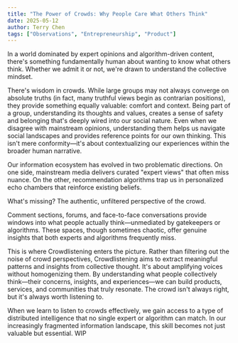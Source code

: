 ```yaml
---
title: "The Power of Crowds: Why People Care What Others Think"
date: 2025-05-12
author: Terry Chen
tags: ["Observations", "Entrepreneurship", "Product"]
---
```

In a world dominated by expert opinions and algorithm-driven content, there's something fundamentally human about wanting to know what others think. Whether we admit it or not, we're drawn to understand the collective mindset.

There's wisdom in crowds. While large groups may not always converge on absolute truths (in fact, many truthful views begin as contrarian positions), they provide something equally valuable: comfort and context. Being part of a group, understanding its thoughts and values, creates a sense of safety and belonging that's deeply wired into our social nature. Even when we disagree with mainstream opinions, understanding them helps us navigate social landscapes and provides reference points for our own thinking. This isn't mere conformity—it's about contextualizing our experiences within the broader human narrative.

Our information ecosystem has evolved in two problematic directions. On one side, mainstream media delivers curated "expert views" that often miss nuance. On the other, recommendation algorithms trap us in personalized echo chambers that reinforce existing beliefs.

What's missing? The authentic, unfiltered perspective of the crowd.

Comment sections, forums, and face-to-face conversations provide windows into what people actually think—unmediated by gatekeepers or algorithms. These spaces, though sometimes chaotic, offer genuine insights that both experts and algorithms frequently miss.

This is where Crowdlistening enters the picture. Rather than filtering out the noise of crowd perspectives, Crowdlistening aims to extract meaningful patterns and insights from collective thought. It's about amplifying voices without homogenizing them. By understanding what people collectively think—their concerns, insights, and experiences—we can build products, services, and communities that truly resonate. The crowd isn't always right, but it's always worth listening to. 

When we learn to listen to crowds effectively, we gain access to a type of distributed intelligence that no single expert or algorithm can match. In our increasingly fragmented information landscape, this skill becomes not just valuable but essential. WIP